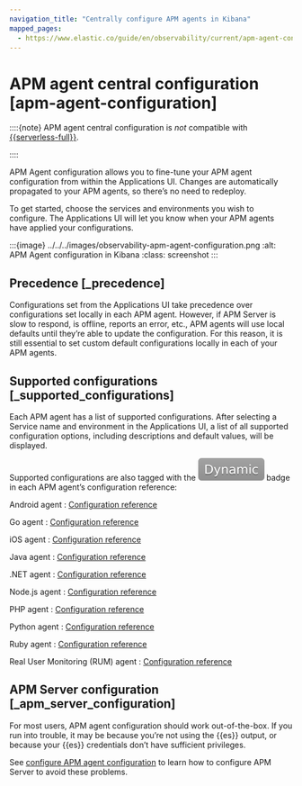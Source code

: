 ```yaml
---
navigation_title: "Centrally configure APM agents in Kibana"
mapped_pages:
  - https://www.elastic.co/guide/en/observability/current/apm-agent-configuration.html
---
```




# APM agent central configuration [apm-agent-configuration]


::::{note}
APM agent central configuration is *not* compatible with [{{serverless-full}}](https://docs.elastic.co/serverless).

::::


APM Agent configuration allows you to fine-tune your APM agent configuration from within the Applications UI. Changes are automatically propagated to your APM agents, so there’s no need to redeploy.

To get started, choose the services and environments you wish to configure. The Applications UI will let you know when your APM agents have applied your configurations.

:::{image} ../../../images/observability-apm-agent-configuration.png
:alt: APM Agent configuration in Kibana
:class: screenshot
:::


## Precedence [_precedence]

Configurations set from the Applications UI take precedence over configurations set locally in each APM agent. However, if APM Server is slow to respond, is offline, reports an error, etc., APM agents will use local defaults until they’re able to update the configuration. For this reason, it is still essential to set custom default configurations locally in each of your APM agents.


## Supported configurations [_supported_configurations]

Each APM agent has a list of supported configurations. After selecting a Service name and environment in the Applications UI, a list of all supported configuration options, including descriptions and default values, will be displayed.

Supported configurations are also tagged with the ![dynamic config](../../../images/observability-dynamic-config.svg "") badge in each APM agent’s configuration reference:

Android agent
:   [Configuration reference](asciidocalypse://docs/apm-agent-android/docs/reference/ingestion-tools/apm-agent-android/configuration.md)

Go agent
:   [Configuration reference](asciidocalypse://docs/apm-agent-go/docs/reference/ingestion-tools/apm-agent-go/configuration.md)

iOS agent
:   [Configuration reference](asciidocalypse://docs/apm-agent-ios/docs/reference/ingestion-tools/apm-agent-swift/configuration.md)

Java agent
:   [Configuration reference](asciidocalypse://docs/apm-agent-java/docs/reference/ingestion-tools/apm-agent-java/configuration.md)

.NET agent
:   [Configuration reference](asciidocalypse://docs/apm-agent-dotnet/docs/reference/ingestion-tools/apm-agent-dotnet/configuration.md)

Node.js agent
:   [Configuration reference](asciidocalypse://docs/apm-agent-nodejs/docs/reference/ingestion-tools/apm-agent-nodejs/configuration.md)

PHP agent
:   [Configuration reference](asciidocalypse://docs/apm-agent-php/docs/reference/ingestion-tools/apm-agent-php/configuration.md)

Python agent
:   [Configuration reference](asciidocalypse://docs/apm-agent-python/docs/reference/ingestion-tools/apm-agent-python/configuration.md)

Ruby agent
:   [Configuration reference](asciidocalypse://docs/apm-agent-ruby/docs/reference/ingestion-tools/apm-agent-ruby/configuration.md)

Real User Monitoring (RUM) agent
:   [Configuration reference](asciidocalypse://docs/apm-agent-rum-js/docs/reference/ingestion-tools/apm-agent-rum-js/configuration.md)


## APM Server configuration [_apm_server_configuration]

For most users, APM agent configuration should work out-of-the-box. If you run into trouble, it may be because you’re not using the {{es}} output, or because your {{es}} credentials don’t have sufficient privileges.

See [configure APM agent configuration](/solutions/observability/apps/configure-apm-agent-central-configuration.md) to learn how to configure APM Server to avoid these problems.

